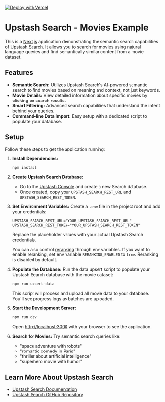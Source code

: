 [![Deploy with Vercel](https://vercel.com/button)](https://vercel.com/new/clone?repository-url=https%3A%2F%2Fgithub.com%2Fupstash%2Fsearch-js%2Ftree%2Fmain%2Fexamples%2Fnextjs-movies&project-name=upstash-search&repository-name=upstash-search&demo-title=Movies%20AI%20Search%20-%20Upstash%20Search&demo-url=https%3A%2F%2Fupstash-search-movies.vercel.app%2F&products=%5B%7B%22type%22%3A%22integration%22%2C%22integrationSlug%22%3A%22upstash%22%2C%22productSlug%22%3A%22upstash-search%22%2C%22protocol%22%3A%22storage%22%2C%22group%22%3A%22%22%7D%5D)

# Upstash Search - Movies Example

This is a [Next.js](https://nextjs.org) application demonstrating the semantic search capabilities of [Upstash Search](https://upstash.com/docs/search). It allows you to search for movies using natural language queries and find semantically similar content from a movie dataset.

## Features

- **Semantic Search:** Utilizes Upstash Search's AI-powered semantic search to find movies based on meaning and context, not just keywords.
- **Movie Details:** View detailed information about specific movies by clicking on search results.
- **Smart Filtering:** Advanced search capabilities that understand the intent behind your queries.
- **Command-line Data Import:** Easy setup with a dedicated script to populate your database.

## Setup

Follow these steps to get the application running:

1.  **Install Dependencies:**
    ```bash
    npm install
    ```

2.  **Create Upstash Search Database:**
    - Go to the [Upstash Console](https://console.upstash.com/search) and create a new Search database.
    - Once created, copy your `UPSTASH_SEARCH_REST_URL` and `UPSTASH_SEARCH_REST_TOKEN`.

3.  **Set Environment Variables:**
    Create a `.env` file in the project root and add your credentials:
    ```env
    UPSTASH_SEARCH_REST_URL="YOUR_UPSTASH_SEARCH_REST_URL"
    UPSTASH_SEARCH_REST_TOKEN="YOUR_UPSTASH_SEARCH_REST_TOKEN"
    ```
    Replace the placeholder values with your actual Upstash Search credentials.

    You can also control [reranking](https://upstash.com/docs/search/features/reranking) through env variables. If you want to enable reranking, set env variable `RERANKING_ENABLED` to `true`. Reranking is disabled by default.
    
4.  **Populate the Database:**
    Run the data upsert script to populate your Upstash Search database with the movie dataset:
    ```bash
    npm run upsert-data
    ```
    This script will process and upload all movie data to your database. You'll see progress logs as batches are uploaded.

5.  **Start the Development Server:**
    ```bash
    npm run dev
    ```
    Open [http://localhost:3000](http://localhost:3000) with your browser to see the application.

6.  **Search for Movies:**
    Try semantic search queries like:
    - "space adventure with robots"
    - "romantic comedy in Paris"
    - "thriller about artificial intelligence"
    - "superhero movie with humor"

## Learn More About Upstash Search

- [Upstash Search Documentation](https://upstash.com/docs/search)
- [Upstash Search GitHub Repository](https://github.com/upstash/search-js)
